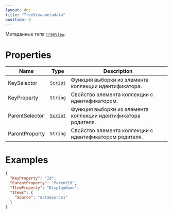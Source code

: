 ```yaml
---
layout: doc
title: "TreeView.metadata"
position: 0
---
```


Метаданные типа [`TreeView`](../).

# Properties

|Name|Type|Description|
|----|----|-----------|
|KeySelector|[`Script`](../../../Core/Script)|Функция выборки из элемента коллекции идентификатора.|
|KeyProperty|`String`|Свойство элемента коллекции с идентификатором.|
|ParentSelector|[`Script`](../../../Core/Script)|Функция выборки из элемента коллекции идентификатора родителя.|
|ParentProperty|`String`|Свойство элемента коллекции с идентификатором родителя.|

# Examples

```json
{
  "KeyProperty": "Id",
  "ParentProperty": "ParentId",
  "ItemProperty": "DisplayName",
  "Items": {
    "Source": "dataSource1"
  }
}
```
